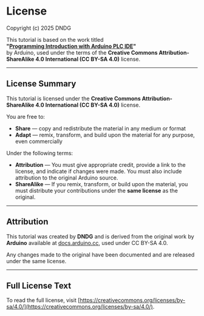# License

Copyright (c) 2025 DNDG

This tutorial is based on the work titled  
**"[Programming Introduction with Arduino PLC
IDE](https://docs.arduino.cc/software/plc-ide/tutorials/plc-programming-introduction)"**  
by Arduino, used under the terms of the **Creative Commons
Attribution-ShareAlike 4.0 International (CC BY-SA 4.0)** license.

---

## License Summary

This tutorial is licensed under the **Creative Commons Attribution-ShareAlike
4.0 International (CC BY-SA 4.0)** license.

You are free to:

- **Share** — copy and redistribute the material in any medium or format
- **Adapt** — remix, transform, and build upon the material for any purpose,
  even commercially

Under the following terms:

- **Attribution** — You must give appropriate credit, provide a link to the
  license, and indicate if changes were made. You must also include attribution
  to the original Arduino source.
- **ShareAlike** — If you remix, transform, or build upon the material, you
  must distribute your contributions under the **same license** as the
  original.

---

## Attribution

This tutorial was created by **DNDG** and is derived from the original work by
**Arduino** available at
[docs.arduino.cc](https://docs.arduino.cc/software/plc-ide/tutorials/plc-programming-introduction/),
used under CC BY-SA 4.0.

Any changes made to the original have been documented and are released under
the same license.

---

## Full License Text

To read the full license, visit
[https://creativecommons.org/licenses/by-sa/4.0/](https://creativecommons.org/licenses/by-sa/4.0/).
